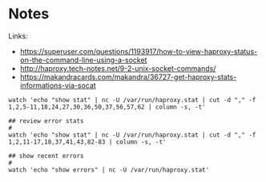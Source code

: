 # Notes

Links:
- https://superuser.com/questions/1193917/how-to-view-haproxy-status-on-the-command-line-using-a-socket
- http://haproxy.tech-notes.net/9-2-unix-socket-commands/
- https://makandracards.com/makandra/36727-get-haproxy-stats-informations-via-socat


```shellscript
watch 'echo "show stat" | nc -U /var/run/haproxy.stat | cut -d "," -f 1,2,5-11,18,24,27,30,36,50,37,56,57,62 | column -s, -t'

## review error stats
#
watch 'echo "show stat" | nc -U /var/run/haproxy.stat | cut -d "," -f 1,2,11-17,18,37,41,43,82-83 | column -s, -t'

## show recent errors
#
watch 'echo "show errors" | nc -U /var/run/haproxy.stat'

```
